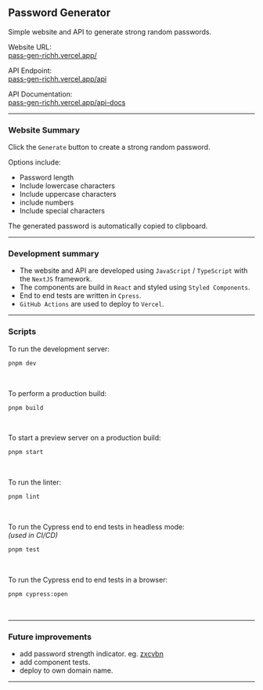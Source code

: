## Password Generator

Simple website and API to generate strong random passwords.

Website URL:\
[pass-gen-richh.vercel.app/](https://pass-gen-richh.vercel.app)

API Endpoint:\
[pass-gen-richh.vercel.app/api](https://pass-gen-richh.vercel.app/api)

API Documentation:\
[pass-gen-richh.vercel.app/api-docs](https://pass-gen-richh.vercel.app/api-docs)

---

### Website Summary

Click the `Generate` button to create a strong random password.

Options include:

- Password length
- Include lowercase characters
- Include uppercase characters
- include numbers
- Include special characters

The generated password is automatically copied to clipboard.

---

### Development summary

- The website and API are developed using `JavaScript` / `TypeScript` with the `NextJS` framework.
- The components are build in `React` and styled using `Styled Components`.
- End to end tests are written in `Cpress`.
- `GitHub Actions` are used to deploy to `Vercel`.

---

### Scripts

To run the development server:

```bash
pnpm dev
```

<br />

To perform a production build:

```bash
pnpm build
```

<br />
 
To start a preview server on a production build:

```bash
pnpm start
```

<br />

To run the linter:

```bash
pnpm lint
```

<br />

To run the Cypress end to end tests in headless mode:\
_(used in CI/CD)_

```bash
pnpm test
```

<br />

To run the Cypress end to end tests in a browser:

```bash
pnpm cypress:open
```

<br />

---

### Future improvements

- add password strength indicator. eg. [zxcvbn](https://github.com/dropbox/zxcvbn)
- add component tests.
- deploy to own domain name.

---
